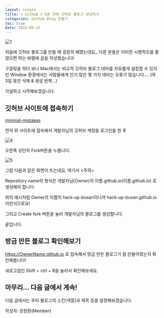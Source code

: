 ```yaml
---
layout: single
title: < Github > 5분 안에 깃허브 블로그 생성하기
categories: Github Blog 만들기
toc: true
date: 2022-09-21
---
```


![1](https://user-images.githubusercontent.com/110464205/191495002-1eca44ea-a364-4ee7-a4b0-d5074e527d80.png)


처음에 깃허브 블로그를 만들 때 굉장히 헤맸는데요,, 다른 분들은 이러한 시행착오를 줄였으면 하는 바램에 글을 작성했습니다! 

구글링을 하다 보니 Mac에서는 비교적 깃허브 블로그 테마를 자유롭게 설정할 수 있지만 Window 환경에서는 사람들에게 인기 많은 몇 가지 테마는 오류가 많습니다…. (약 3일 동안 삭제 & 생성 반복…) 

각설하고 시작해보겠습니다. 

## 깃허브 사이트에 접속하기

[minimal-mistakes](https://github.com/mmistakes/minimal-mistakes)

먼저 위 사이트에 접속해서 개발자님의 깃허브 계정을 로그인을 한 후 

![4](https://user-images.githubusercontent.com/110464205/191495176-358aa913-ba67-4623-9435-e86fcb22e55b.png)

오른쪽 상단의 Fork버튼을 누릅니다.

![5](https://user-images.githubusercontent.com/110464205/191495223-4ebf9aed-dfea-4b5b-8565-ac6e59efec8a.png)

그럼 다음과 같은 화면이 뜨는데요, 여기서 <주의> 

Repository name의 형식은 개발자님(Owner)의 이름.github.io(이름.github.io) 로 생성해야 합니다. 

위의 예시처럼 Owner의 이름이 hack-up-busan이니까 hack-up-busan.github.io 이런식으로요! 

그리고 Create fork 버튼을 눌러 개발자님의 블로그를 생성합니다. 

끝입니다.

## 방금 만든 블로그 확인해보기

https://OwnerName.github.io 로 접속해서 방금 만든 블로그가 잘 만들어졌는지 확인해봅니다! 

새로고침인 Shift + ctrl + R을 눌러서 확인해보세요.

## 마무리... 다음 글에서 계속! 

다음 글에서는 우리 블로그의 스킨(색깔)과 제목 등을 설정해보겠습니다.

작성자: 강창환(Member)
